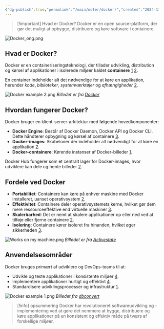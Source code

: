 ```yaml
---
{"dg-publish":true,"permalink":"/main/noter/docker/","created":"2024-11-05T09:22:27.784+01:00"}
---
```


> [!important] Hvad er Docker?
> Docker er en open source-platform, der gør det muligt at opbygge, distribuere og køre software i containere. 


![Docker_ong.png](/img/user/98_Images/Docker_ong.png)

## Hvad er Docker?

Docker er en containeriseringsteknologi, der tillader udvikling, distribution og kørsel af applikationer i isolerede miljøer kaldet **containere** [1](https://cybermonkey.dk/cyberpedia/docker-hvad-er-det-hvordan-virker-det-og-hvorfor-b) [2](https://opensource.dk/hvad-er-docker/). 

En container indeholder alt det nødvendige for at køre en applikation, herunder *kode*, *biblioteker*, *systemværktøjer* og *afhængigheder* [2](https://opensource.dk/hvad-er-docker/).

![Docker example 2.png](/img/user/98_Images/Docker%20example%202.png)
*Billedet er fra [Docker](https://www.docker.com/resources/what-container/)*
## Hvordan fungerer Docker?

Docker bruger en klient-server-arkitektur med følgende hovedkomponenter:

- **Docker Engine**: Består af Docker Daemon, Docker API og Docker CLI. Dette håndterer opbygning og kørsel af containere [3](https://kinsta.com/dk/videnbase/hvad-er-docker/).
- **Docker-images**: Skabeloner der indeholder alt nødvendigt for at køre en applikation [2](https://opensource.dk/hvad-er-docker/).
- **Docker-containere**: Kørende instanser af Docker-billeder [1](https://cybermonkey.dk/cyberpedia/docker-hvad-er-det-hvordan-virker-det-og-hvorfor-b).

Docker Hub fungerer som et centralt lager for Docker-images, hvor udviklere kan dele og hente billeder [2](https://opensource.dk/hvad-er-docker/).

## Fordele ved Docker

- **Portabilitet**: Containere kan køre på enhver maskine med Docker installeret, uanset operativsystem [2](https://opensource.dk/hvad-er-docker/).
- **Effektivitet**: Containere deler operativsystemets kerne, hvilket gør dem mere ressourceeffektive end virtuelle maskiner [3](https://kinsta.com/dk/videnbase/hvad-er-docker/).
- **Skalerbarhed**: Det er nemt at skalere applikationer op eller ned ved at tilføje eller fjerne containere [2](https://opensource.dk/hvad-er-docker/).
- **Isolering**: Containere kører isoleret fra hinanden, hvilket øger sikkerheden [3](https://kinsta.com/dk/videnbase/hvad-er-docker/).

![Works on my machine.png](/img/user/98_Images/Works%20on%20my%20machine.png)
*Billedet er fra [Activestate](https://www.activestate.com/blog/how-to-eliminate-works-on-my-machine-issues/)*
## Anvendelsesområder

Docker bruges primært af udviklere og DevOps-teams til at:

- Udvikle og teste applikationer i konsistente miljøer [4](https://prohoster.info/da/blog/administrirovanie/ponimaya-docker).
- Implementere applikationer hurtigt og effektivt [4](https://prohoster.info/da/blog/administrirovanie/ponimaya-docker).
- Standardisere udviklingsprocesser og infrastruktur [1](https://cybermonkey.dk/cyberpedia/docker-hvad-er-det-hvordan-virker-det-og-hvorfor-b).

![Docker example 1.png](/img/user/98_Images/Docker%20example%201.png)
*Billedet fra [dbconvert](https://dbconvert.com/blog/building-docker-images-for-dbconvert-tools/)*

> [!info] opsummering
> Docker har revolutioneret softwareudvikling og -implementering ved at gøre det nemmere at bygge, distribuere og køre applikationer på en konsistent og effektiv måde på tværs af forskellige miljøer.

